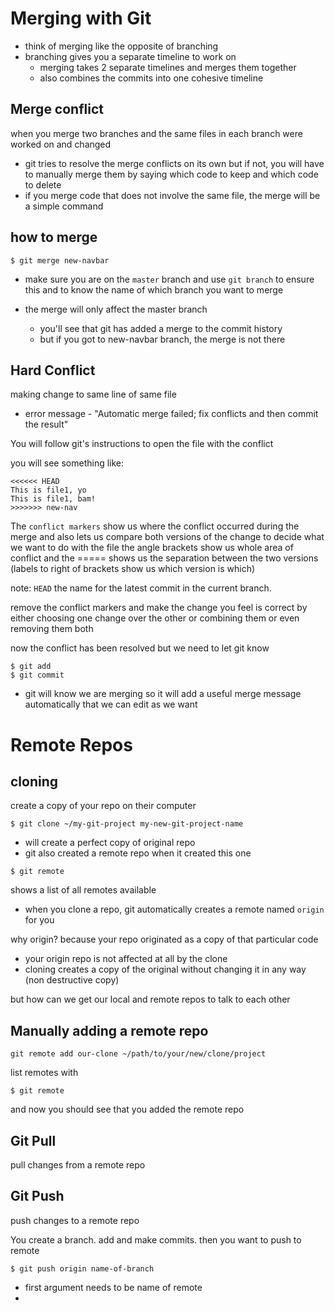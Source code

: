 # Merging with Git

* think of merging like the opposite of branching
* branching gives you a separate timeline to work on
    - merging takes 2 separate timelines and merges them together
    - also combines the commits into one cohesive timeline

## Merge conflict
when you merge two branches and the same files in each branch were worked on and changed

* git tries to resolve the merge conflicts on its own but if not, you will have to manually merge them by saying which code to keep and which code to delete
* if you merge code that does not involve the same file, the merge will be a simple command

## how to merge

```
$ git merge new-navbar
```

* make sure you are on the `master` branch and use `git branch` to ensure this and to know the name of which branch you want to merge

* the merge will only affect the master branch
    - you'll see that git has added a merge to the commit history
    - but if you got to new-navbar branch, the merge is not there

## Hard Conflict
making change to same line of same file
* error message - "Automatic merge failed; fix conflicts and then commit the result"

You will follow git's instructions to open the file with the conflict

you will see something like:

```
<<<<<< HEAD
This is file1, yo
This is file1, bam!
>>>>>>> new-nav
```

The `conflict markers` show us where the conflict occurred during the merge and also lets us compare both versions of the change to decide what we want to do with the file
the angle brackets show us whole area of conflict and the ===== shows us the separation between the two versions (labels to right of brackets show us which version is which)

note: `HEAD` the name for the latest commit in the current branch.

remove the conflict markers and make the change you feel is correct by either choosing one change over the other or combining them or even removing them both

now the conflict has been resolved but we need to let git know

```
$ git add
$ git commit
```

* git will know we are merging so it will add a useful merge message automatically that we can edit as we want

# Remote Repos

## cloning
create a copy of your repo on their computer

```
$ git clone ~/my-git-project my-new-git-project-name
```

* will create a perfect copy of original repo
* git also created a remote repo when it created this one

```
$ git remote
```

shows a list of all remotes available
* when you clone a repo, git automatically creates a remote named `origin` for you

why origin?
because your repo originated as a copy of that particular code

* your origin repo is not affected at all by the clone
* cloning creates a copy of the original without changing it in any way (non destructive copy)

but how can we get our local and remote repos to talk to each other

## Manually adding a remote repo

```
git remote add our-clone ~/path/to/your/new/clone/project
```

list remotes with

```
$ git remote
```

and now you should see that you added the remote repo

## Git Pull
pull changes from a remote repo

## Git Push
push changes to a remote repo

You create a branch. add and make commits. then you want to push to remote

```
$ git push origin name-of-branch
```

* first argument needs to be name of remote
* 

